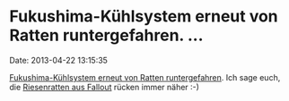 Fukushima-Kühlsystem erneut von Ratten runtergefahren. \...
===========================================================

Date: 2013-04-22 13:15:35

[Fukushima-Kühlsystem erneut von Ratten
runtergefahren](http://ml.spiegel.de/article.do?id=895720). Ich sage
euch, die [Riesenratten aus
Fallout](http://fallout.wikia.com/wiki/Giant_rat) rücken immer näher :-)
